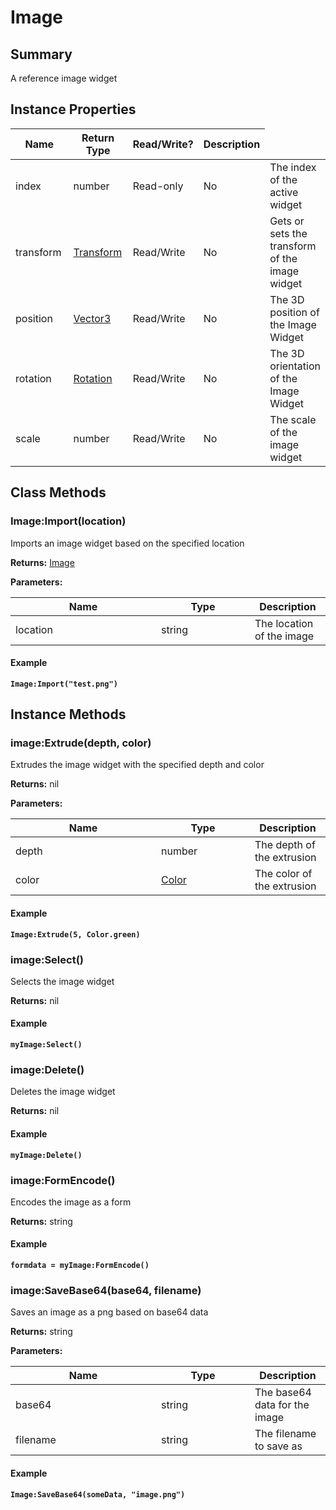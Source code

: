 
# Image

## Summary
A reference image widget


## Instance Properties

<table>
<thead><tr><th width="225">Name</th><th width="160">Return Type</th><th width="80">Read/Write?</th><th>Description</th></tr></thead>
<tbody>
<tr><td>index</td><td>number</td><td>Read-only</td><td>No</td><td>The index of the active widget</td></tr>
<tr><td>transform</td><td><a href="transform.md">Transform</a></td><td>Read/Write</td><td>No</td><td>Gets or sets the transform of the image widget</td></tr>
<tr><td>position</td><td><a href="vector3.md">Vector3</a></td><td>Read/Write</td><td>No</td><td>The 3D position of the Image Widget</td></tr>
<tr><td>rotation</td><td><a href="rotation.md">Rotation</a></td><td>Read/Write</td><td>No</td><td>The 3D orientation of the Image Widget</td></tr>
<tr><td>scale</td><td>number</td><td>Read/Write</td><td>No</td><td>The scale of the image widget</td></tr>
</tbody></table>



## Class Methods

        
### Image:Import(location)

Imports an image widget based on the specified location

**Returns:** <a href="image.md">Image</a>


**Parameters:**

<table data-full-width="false">
<thead><tr><th width="217">Name</th><th width="134">Type</th><th>Description</th></tr></thead>
<tbody><tr><td>location</td><td>string</td><td>The location of the image</td></tr></tbody></table>




#### Example

<pre class="language-lua"><code class="lang-lua"><strong>Image:Import("test.png")</strong></code></pre>



    

## Instance Methods

        
### image:Extrude(depth, color)

Extrudes the image widget with the specified depth and color

**Returns:** nil


**Parameters:**

<table data-full-width="false">
<thead><tr><th width="217">Name</th><th width="134">Type</th><th>Description</th></tr></thead>
<tbody><tr><td>depth</td><td>number</td><td>The depth of the extrusion</td></tr>
<tr><td>color</td><td><a href="color.md">Color</a></td><td>The color of the extrusion</td></tr></tbody></table>




#### Example

<pre class="language-lua"><code class="lang-lua"><strong>Image:Extrude(5, Color.green)</strong></code></pre>




### image:Select()

Selects the image widget

**Returns:** nil




#### Example

<pre class="language-lua"><code class="lang-lua"><strong>myImage:Select()</strong></code></pre>




### image:Delete()

Deletes the image widget

**Returns:** nil




#### Example

<pre class="language-lua"><code class="lang-lua"><strong>myImage:Delete()</strong></code></pre>




### image:FormEncode()

Encodes the image as a form

**Returns:** string




#### Example

<pre class="language-lua"><code class="lang-lua"><strong>formdata = myImage:FormEncode()</strong></code></pre>




### image:SaveBase64(base64, filename)

Saves an image as a png based on base64 data

**Returns:** string


**Parameters:**

<table data-full-width="false">
<thead><tr><th width="217">Name</th><th width="134">Type</th><th>Description</th></tr></thead>
<tbody><tr><td>base64</td><td>string</td><td>The base64 data for the image</td></tr>
<tr><td>filename</td><td>string</td><td>The filename to save as</td></tr></tbody></table>




#### Example

<pre class="language-lua"><code class="lang-lua"><strong>Image:SaveBase64(someData, "image.png")</strong></code></pre>



    
